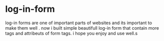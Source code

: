 # log-in-form
log-in forms are one of important parts of websites and its important to make them well . now i built simple beautifull log-in form that contain more tags and attribeuts of form tags. i hope you enjoy and use well.s 
